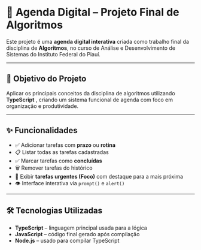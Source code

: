 # 📅 Agenda Digital – Projeto Final de Algoritmos

Este projeto é uma **agenda digital interativa** criada como trabalho final da disciplina de **Algoritmos**, no curso de Análise e Desenvolvimento de Sistemas do Instituto Federal do Piauí.

---

## 🧠 Objetivo do Projeto

Aplicar os principais conceitos da disciplina de algoritmos utilizando **TypeScript** , criando um sistema funcional de agenda com foco em organização e produtividade.

---

## ✨ Funcionalidades

- ✅ Adicionar tarefas com **prazo** ou **rotina**
- 📋 Listar todas as tarefas cadastradas
- ✅ Marcar tarefas como **concluídas**
- 🗑️ Remover tarefas do histórico
- 🎯 Exibir **tarefas urgentes (Foco)** com destaque para a mais próxima
- 👁️ Interface interativa via `prompt()` e `alert()`

---

## 🛠 Tecnologias Utilizadas

- **TypeScript** – linguagem principal usada para a lógica
- **JavaScript** – código final gerado após compilação
- **Node.js** – usado para compilar TypeScript
